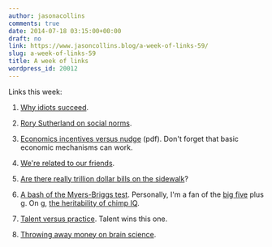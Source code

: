 ```yaml
---
author: jasonacollins
comments: true
date: 2014-07-18 03:15:00+00:00
draft: no
link: https://www.jasoncollins.blog/a-week-of-links-59/
slug: a-week-of-links-59
title: A week of links
wordpress_id: 20012
---
```


Links this week:






	
  1. [Why idiots succeed](http://stumblingandmumbling.typepad.com/stumbling_and_mumbling/2014/07/why-idiots-succeed.html).

	
  2. [Rory Sutherland on social norms](http://www.spectator.co.uk/life/the-wiki-man/9264201/why-well-never-go-back-to-smoking-indoors).

	
  3. [Economics incentives versus nudge](http://www.bristol.ac.uk/cmpo/publications/papers/2014/wp328.pdf) (pdf). Don't forget that basic economic mechanisms can work.

	
  4. [We're related to our friends](http://www.npr.org/blogs/health/2014/07/14/331354227/do-we-choose-our-friends-because-they-share-our-genes).

	
  5. [Are there really trillion dollar bills on the sidewalk](http://econlog.econlib.org/archives/2014/07/open_borders_an_3.html)?

	
  6. [A bash of the Myers-Briggs test](http://www.vox.com/2014/7/15/5881947/myers-briggs-personality-test-meaningless). Personally, I'm a fan of the [big five](http://en.wikipedia.org/wiki/Big_Five_personality_traits) plus [g](http://en.wikipedia.org/wiki/G_factor_(psychometrics)). On g, [the heritability of chimp IQ](http://www.nature.com/news/chimpanzee-iq-starts-in-the-genes-1.15533).

	
  7. [Talent versus practice](http://www.nytimes.com/2014/07/15/science/which-matters-more-talent-or-practice.html?_r=2). Talent wins this one.

	
  8. [Throwing away money on brain science](http://www.nytimes.com/2014/07/12/opinion/the-trouble-with-brain-science.html).


